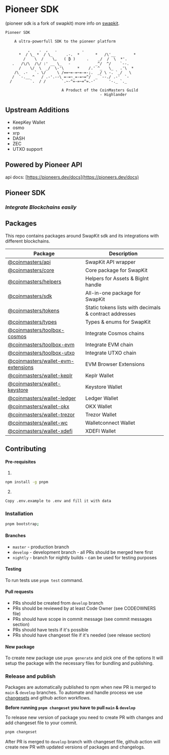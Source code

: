 # Pioneer SDK
(pioneer sdk is a fork of swapkit) more info on [swapkit](https://docs.thorswap.finance/swapkit-docs).


    Pioneer SDK

        A ultra-powerfull SDK to the pioneer platform

              ,    .  ,   .           .
          *  / \_ *  / \_      .-.  *       *   /\'__        *
            /    \  /    \,   ( ₿ )     .    _/  /  \  *'.
       .   /\/\  /\/ :' __ \_   -           _^/  ^/    `--.
          /    \/  \  _/  \-'\      *    /.' ^_   \_   .'\  *
        /\  .-   `. \/     \ /==~=-=~=-=-;.  _/ \ -. `_/   \
       /  `-.__ ^   / .-'.--\ =-=~_=-=~=^/  _ `--./ .-'  `-
      /        `.  / /       `.~-^=-=~=^=.-'      '-._ `._

                             A Product of the CoinMasters Guild
                                              - Highlander

## Upstream Additions
* KeepKey Wallet
* osmo
* xrp
* DASH
* ZEC
* UTXO support

## Powered by Pioneer API

api docs: [https://pioneers.dev/docs](https://pioneers.dev/docs)

## Pioneer SDK

### _Integrate Blockchains easily_

## Packages

This repo contains packages around SwapKit sdk and its integrations with different blockchains.

| Package                                                                                                             | Description                                            |
| ------------------------------------------------------------------------------------------------------------------- | ------------------------------------------------------ |
| [@coinmasters/api](https://www.npmjs.com/package/@coinmasters/api)                                                  | SwapKit API wrapper                                    |
| [@coinmasters/core](https://www.npmjs.com/package/@coinmasters/core)                                                | Core package for SwapKit                               |
| [@coinmasters/helpers](https://www.npmjs.com/package/@coinmasters/helpers)                                          | Helpers for Assets & BigInt handle                     |
| [@coinmasters/sdk](https://www.npmjs.com/package/@coinmasters/sdk)                                                  | All-in-one package for SwapKit                         |
| [@coinmasters/tokens](https://www.npmjs.com/package/@coinmasters/tokens)                                            | Static tokens lists with decimals & contract addresses |
| [@coinmasters/types](https://www.npmjs.com/package/@coinmasters/types)                                              | Types & enums for SwapKit                              |
| [@coinmasters/toolbox-cosmos](https://www.npmjs.com/package/@coinmasters/toolbox-cosmos)                            | Integrate Cosmos chains                                |
| [@coinmasters/toolbox-evm](https://www.npmjs.com/package/@coinmasters/toolbox-evm)                                  | Integrate EVM chain                                    |
| [@coinmasters/toolbox-utxo](https://www.npmjs.com/package/@coinmasters/toolbox-utxo)                                | Integrate UTXO chain                                   |
| [@coinmasters/wallet-evm-extensions](https://www.npmjs.com/package/@coinmasters/wallet-evm-extensions)              | EVM Browser Extensions                                 |
| [@coinmasters/wallet-keplr](https://www.npmjs.com/package/@coinmasters/wallet-keplr)                                | Keplr Wallet                                           |
| [@coinmasters/wallet-keystore](https://www.npmjs.com/package/@coinmasters/wallet-keystore)                          | Keystore Wallet                                        |
| [@coinmasters/wallet-ledger](https://www.npmjs.com/package/@coinmasters/wallet-ledger)                              | Ledger Wallet                                          |
| [@coinmasters/wallet-okx](https://www.npmjs.com/package/@coinmasters/wallet-okx)                                    | OKX Wallet                                             |
| [@coinmasters/wallet-trezor](https://www.npmjs.com/package/@coinmasters/wallet-trezor)                              | Trezor Wallet                                          |
| [@coinmasters/wallet-wc](https://www.npmjs.com/package/@coinmasters/wallet-wc)                                      | Walletconnect Wallet                                   |
| [@coinmasters/wallet-xdefi](https://www.npmjs.com/package/@coinmasters/wallet-xdefi)                                | XDEFI Wallet                                           |

## Contributing

#### Pre-requisites

1.

```bash
npm install -g pnpm
```

2.

```pre
Copy .env.example to .env and fill it with data
```

### Installation

```bash
pnpm bootstrap;
```

#### Branches

- `master` - production branch
- `develop` - development branch - all PRs should be merged here first
- `nightly` - branch for nightly builds - can be used for testing purposes

#### Testing

To run tests use `pnpm test` command.

#### Pull requests

- PRs should be created from `develop` branch
- PRs should be reviewed by at least Code Owner (see CODEOWNERS file)
- PRs should have scope in commit message (see commit messages section)
- PRs should have tests if it's possible
- PRs should have changeset file if it's needed (see release section)

#### New package

To create new package use `pnpm generate` and pick one of the options
It will setup the package with the necessary files for bundling and publishing.

### Release and publish

Packages are automatically published to npm when new PR is merged to `main` & `develop` branches.
To automate and handle process we use [changesets](https://github.com/changesets/changesets) and github action workflows.

<b>Before running `pnpm changeset` you have to pull `main` & `develop`</b>

To release new version of package you need to create PR with changes and add changeset file to your commit.

```bash
pnpm changeset
```

After PR is merged to `develop` branch with changeset file, github action will create new PR with updated versions of packages and changelogs.
